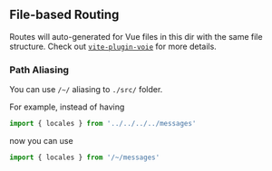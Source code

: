 ## File-based Routing

Routes will auto-generated for Vue files in this dir with the same file structure.
Check out [`vite-plugin-voie`](https://github.com/vamplate/vite-plugin-voie) for more details.

### Path Aliasing

You can use `/~/` aliasing to `./src/` folder.

For example, instead of having

```ts
import { locales } from '../../../../messages'
```

now you can use

```ts
import { locales } from '/~/messages'
```
